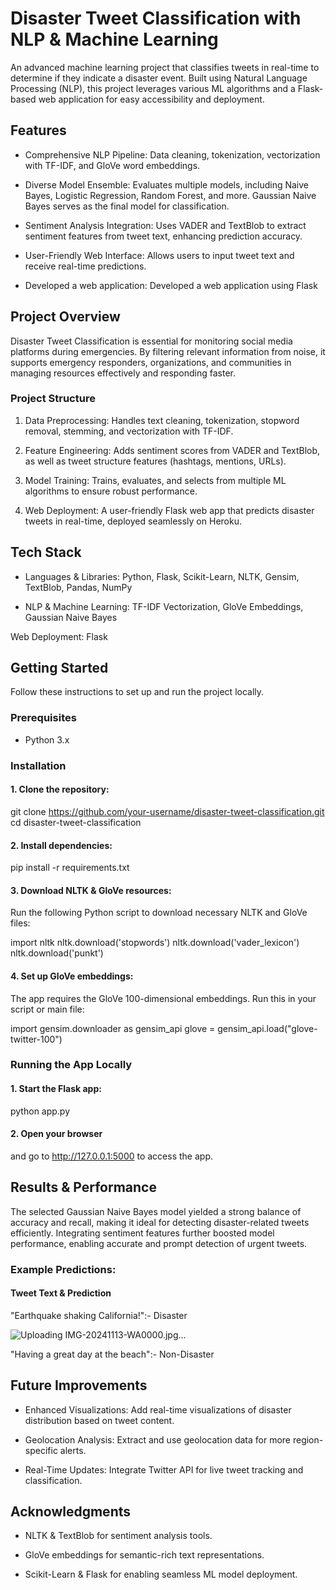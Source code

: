 # Disaster Tweet Classification with NLP & Machine Learning

An advanced machine learning project that classifies tweets in real-time to determine if they indicate a disaster event. Built using Natural Language Processing (NLP), this project leverages various ML algorithms and a Flask-based web application for easy accessibility and deployment.

##  Features

* Comprehensive NLP Pipeline: Data cleaning, tokenization, vectorization with TF-IDF, and GloVe word embeddings.

* Diverse Model Ensemble: Evaluates multiple models, including Naive Bayes, Logistic Regression, Random Forest, and more. Gaussian Naive Bayes serves as the final model for classification.

* Sentiment Analysis Integration: Uses VADER and TextBlob to extract sentiment features from tweet text, enhancing prediction accuracy.

* User-Friendly Web Interface: Allows users to input tweet text and receive real-time predictions.

* Developed a web application: Developed a web application using Flask

## Project Overview

Disaster Tweet Classification is essential for monitoring social media platforms during emergencies. By filtering relevant information from noise, it supports emergency responders, organizations, and communities in managing resources effectively and responding faster.

### Project Structure

1. Data Preprocessing: Handles text cleaning, tokenization, stopword removal, stemming, and vectorization with TF-IDF.

2. Feature Engineering: Adds sentiment scores from VADER and TextBlob, as well as tweet structure features (hashtags, mentions, URLs).

3. Model Training: Trains, evaluates, and selects from multiple ML algorithms to ensure robust performance.

4. Web Deployment: A user-friendly Flask web app that predicts disaster tweets in real-time, deployed seamlessly on Heroku.

##  Tech Stack

* Languages & Libraries: Python, Flask, Scikit-Learn, NLTK, Gensim, TextBlob, Pandas, NumPy

* NLP & Machine Learning: TF-IDF Vectorization, GloVe Embeddings, Gaussian Naive Bayes

Web Deployment: Flask

## Getting Started

Follow these instructions to set up and run the project locally.

### Prerequisites

* Python 3.x

### Installation

#### 1. Clone the repository:

git clone https://github.com/your-username/disaster-tweet-classification.git
cd disaster-tweet-classification

#### 2. Install dependencies:

pip install -r requirements.txt

#### 3. Download NLTK & GloVe resources:
Run the following Python script to download necessary NLTK and GloVe files:

import nltk
nltk.download('stopwords')
nltk.download('vader_lexicon')
nltk.download('punkt')

#### 4. Set up GloVe embeddings: 
The app requires the GloVe 100-dimensional embeddings. Run this in your script or main file:

import gensim.downloader as gensim_api
glove = gensim_api.load("glove-twitter-100")

### Running the App Locally

#### 1. Start the Flask app:
python app.py
#### 2. Open your browser
and go to http://127.0.0.1:5000 to access the app.

## Results & Performance

The selected Gaussian Naive Bayes model yielded a strong balance of accuracy and recall, making it ideal for detecting disaster-related tweets efficiently. Integrating sentiment features further boosted model performance, enabling accurate and prompt detection of urgent tweets.

### Example Predictions:

####     Tweet Text	           &                Prediction

"Earthquake shaking California!":-	              Disaster

![Uploading IMG-20241113-WA0000.jpg…]()


"Having a great day at the beach":-	            Non-Disaster

## Future Improvements

* Enhanced Visualizations: Add real-time visualizations of disaster distribution based on tweet content.

* Geolocation Analysis: Extract and use geolocation data for more region-specific alerts.

* Real-Time Updates: Integrate Twitter API for live tweet tracking and classification.

## Acknowledgments

* NLTK & TextBlob for sentiment analysis tools.

* GloVe embeddings for semantic-rich text representations.

* Scikit-Learn & Flask for enabling seamless ML model deployment.


